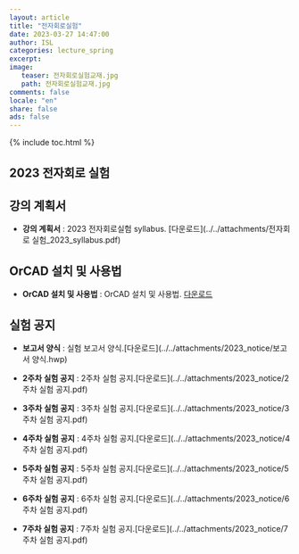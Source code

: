 ```yaml
---
layout: article
title: "전자회로실험"
date: 2023-03-27 14:47:00
author: ISL
categories: lecture_spring
excerpt: 
image:
   teaser: 전자회로실험교재.jpg
   path: 전자회로실험교재.jpg
comments: false
locale: "en"
share: false
ads: false
--- 
```


{% include toc.html %}

<!--예시-->
## 2023 전자회로 실험


## 강의 계획서
* **강의 계획서** 
: 2023 전자회로실험 syllabus.
[다운로드](../../attachments/전자회로 실험_2023_syllabus.pdf)

## OrCAD 설치 및 사용법
* **OrCAD 설치 및 사용법** 
: OrCAD 설치 및 사용법.
[다운로드](../../attachments/2023_OrCAD_사용법.pdf)

<!--
## 프로젝트 공지
* **프로젝트 공지**
: 2023 프로젝트 설계 공지.
[다운로드](../../attachments/2023_notice/설계공지_2022.hwp)
-->

## 실험 공지
* **보고서 양식**
: 실험 보고서 양식.[다운로드](../../attachments/2023_notice/보고서 양식.hwp)

* **2주차 실험 공지**
: 2주차 실험 공지.[다운로드](../../attachments/2023_notice/2주차 실험 공지.pdf)

* **3주차 실험 공지**
: 3주차 실험 공지.[다운로드](../../attachments/2023_notice/3주차 실험 공지.pdf)

* **4주차 실험 공지**
: 4주차 실험 공지.[다운로드](../../attachments/2023_notice/4주차 실험 공지.pdf)

* **5주차 실험 공지**
: 5주차 실험 공지.[다운로드](../../attachments/2023_notice/5주차 실험 공지.pdf)

* **6주차 실험 공지**
: 6주차 실험 공지.[다운로드](../../attachments/2023_notice/6주차 실험 공지.pdf)

* **7주차 실험 공지**
: 7주차 실험 공지.[다운로드](../../attachments/2023_notice/7주차 실험 공지.pdf)

<!--


* **8주차 수업 공지**
: 8주차 수업 공지(시간 변경 : 오후 4시 -> 4시 30분).[다운로드](../../attachments/2023_notice/8주차 수업 공지.hwp)

* **9주차 실험 공지**
: 9주차 실험 공지.[다운로드](../../attachments/2023_notice/9주차 실험 공지.pdf)

* **10주차 실험 공지**
: 10주차 실험 공지.[다운로드](../../attachments/2023_notice/10주차 실험 공지.pdf)

* **11주차 실험 공지**
: 11주차 실험 공지.[다운로드](../../attachments/2023_notice/11주차 실험 공지.pdf)

* **12주차 실험 공지**
: 12주차 실험 공지.[다운로드](../../attachments/2023_notice/12주차 실험 공지.pdf)

* **13주차 실험 공지**
: 13주차 실험 공지.[다운로드](../../attachments/2023_notice/13주차 실험 공지.pdf)

* **14주차 실험 공지**
: 14주차 수업 공지.[다운로드](../../attachments/2023_notice/14주차 수업 공지.hwp)

-->